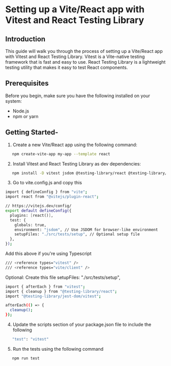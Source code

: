 # Setting up a Vite/React app with Vitest and React Testing Library

## Introduction

This guide will walk you through the process of setting up a Vite/React app with Vitest and React Testing Library. Vitest is a Vite-native testing framework that is fast and easy to use. React Testing Library is a lightweight testing utility that makes it easy to test React components.
## Prerequisites

Before you begin, make sure you have the following installed on your system:
- Node.js
- npm or yarn


## Getting Started- 

1. Create a new Vite/React app using the following command:

```bash
   npm create-vite-app my-app --template react
```

2. Install Vitest and React Testing Library as dev dependencies:

```bash
   npm install -D vitest jsdom @testing-library/react @testing-library/user-event @testing-library/jest-dom
```

3. Go to vite.config.js and copy this

```bash
import { defineConfig } from "vite";
import react from "@vitejs/plugin-react";

// https://vitejs.dev/config/
export default defineConfig({
  plugins: [react()],
  test: {
    globals: true,
    environment: "jsdom", // Use JSDOM for browser-like environment
    setupFiles: "./src/tests/setup", // Optional setup file
  },
});
```

Add this above if you're using Typescript

```bash
/// <reference types="vitest" />
/// <reference types="vite/client" />
```

Optional: Create this file
setupFiles: "./src/tests/setup",
```bash
import { afterEach } from "vitest";
import { cleanup } from "@testing-library/react";
import "@testing-library/jest-dom/vitest";

afterEach(() => {
  cleanup();
});

```

4. Update the scripts section of your package.json file to include the following

```bash
   "test": "vitest"
```

5. Run the tests using the following command

```bash
   npm run test
```
